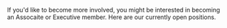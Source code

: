 If you'd like to become more involved, you might be interested in becoming an Assocaite or Executive member. Here are our currently open positions.
